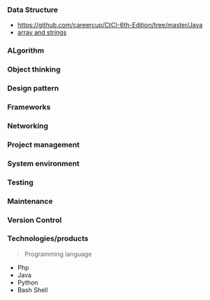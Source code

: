### Data Structure
 - https://github.com/careercup/CtCI-6th-Edition/tree/master/Java
 - [array and strings](https://github.com/careercup/CtCI-6th-Edition/tree/master/Java/Ch%2001.%20Arrays%20and%20Strings)
### ALgorithm
### Object thinking
### Design pattern
### Frameworks
### Networking
### Project management
### System environment
### Testing
### Maintenance
### Version Control
### Technologies/products
> Programming language
- Php
- Java
- Python
- Bash Shell
